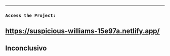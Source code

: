 --------------------------------------------------------------------------

### `Access the Project:`

## https://suspicious-williams-15e97a.netlify.app/

Inconclusivo
--------------------------------------------------------------------------

